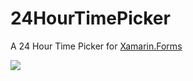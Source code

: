 # 24HourTimePicker
A 24 Hour Time Picker for [Xamarin.Forms](https://dotnet.microsoft.com/apps/xamarin/xamarin-forms?WT.mc_id=24HourTimePicker-github-bramin)

![](https://user-images.githubusercontent.com/13558917/88422369-ffe5d280-cd9e-11ea-94a9-51e1ab47b022.gif)
